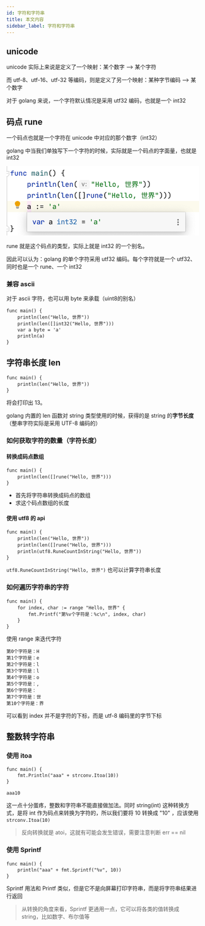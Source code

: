 ```yaml
---
id: 字符和字符串
title: 本文内容
sidebar_label: 字符和字符串
---
```




## unicode

unicode 实际上来说是定义了一个映射：某个数字  --> 某个字符

而 utf-8、utf-16、utf-32 等编码，则是定义了另一个映射：某种字节编码 --> 某个数字

对于 golang 来说，一个字符默认情况是采用 utf32 编码，也就是一个 int32



## 码点 rune

一个码点也就是一个字符在 unicode 中对应的那个数字（int32）

golang 中当我们单独写下一个字符的时候，实际就是一个码点的字面量，也就是 int32

![image-20200503123634723](../assets/image-20200503123634723.png)

rune 就是这个码点的类型，实际上就是 int32 的一个别名。

因此可以认为：golang 的单个字符采用 utf32 编码。每个字符就是一个 utf32、同时也是一个 rune、一个 int32

### 兼容 ascii

对于 ascii 字符，也可以用 byte 来承载（uint8的别名）

```
func main() {
	println(len("Hello, 世界"))
	println(len([]int32("Hello, 世界")))
	var a byte = 'a'
	println(a)
}
```



## 字符串长度 len

```
func main() {
	println(len("Hello, 世界"))
}
```

将会打印出 13。

golang 内置的 len 函数对 string 类型使用的时候，获得的是 string 的**字节长度**（整串字符实际是采用 UTF-8 编码的）



### 如何获取字符的数量（字符长度）

#### 转换成码点数组

```
func main() {
	println(len([]rune("Hello, 世界")))
}
```

- 首先将字符串转换成码点的数组
- 求这个码点数组的长度

#### 使用 utf8 的 api

```
func main() {
	println(len("Hello, 世界"))
	println(len([]rune("Hello, 世界")))
	println(utf8.RuneCountInString("Hello, 世界"))
}
```

`utf8.RuneCountInString("Hello, 世界")` 也可以计算字符串长度



### 如何遍历字符串的字符

```
func main() {
	for index, char := range "Hello, 世界" {
		fmt.Printf("第%v个字符是：%c\n", index, char)
	}
}
```

使用 range 来迭代字符

```
第0个字符是：H
第1个字符是：e
第2个字符是：l
第3个字符是：l
第4个字符是：o
第5个字符是：,
第6个字符是： 
第7个字符是：世
第10个字符是：界
```

可以看到 index 并不是字符的下标，而是 utf-8 编码里的字节下标



## 整数转字符串

### 使用 itoa

```
func main() {
	fmt.Println("aaa" + strconv.Itoa(10))
}
```

```
aaa10
```

这一点十分蛋疼，整数和字符串不能直接做加法。同时 string(int) 这种转换方式，是将 int 作为码点来转换为字符的，所以我们要将 10 转换成 "10" ，应该使用 `strconv.Itoa(10)`

> 反向转换就是 atoi，这就有可能会发生错误，需要注意判断 err == nil

### 使用 Sprintf

```
func main() {
	println("aaa" + fmt.Sprintf("%v", 10))
}
```

Sprintf 用法和 Printf 类似，但是它不是向屏幕打印字符串，而是将字符串结果进行返回

> 从转换的角度来看，Sprintf 更通用一点，它可以将各类的值转换成 string，比如数字、布尔值等



